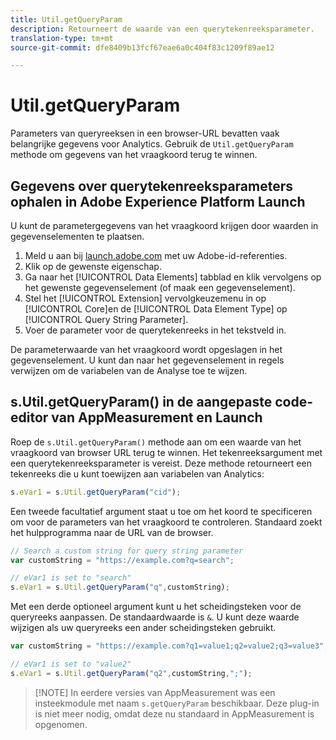 ```yaml
---
title: Util.getQueryParam
description: Retourneert de waarde van een querytekenreeksparameter.
translation-type: tm+mt
source-git-commit: dfe8409b13fcf67eae6a0c404f83c1209f89ae12

---
```



# Util.getQueryParam

Parameters van queryreeksen in een browser-URL bevatten vaak belangrijke gegevens voor Analytics. Gebruik de `Util.getQueryParam` methode om gegevens van het vraagkoord terug te winnen.

## Gegevens over querytekenreeksparameters ophalen in Adobe Experience Platform Launch

U kunt de parametergegevens van het vraagkoord krijgen door waarden in gegevenselementen te plaatsen.

1. Meld u aan bij [launch.adobe.com](https://launch.adobe.com) met uw Adobe-id-referenties.
2. Klik op de gewenste eigenschap.
3. Ga naar het [!UICONTROL Data Elements] tabblad en klik vervolgens op het gewenste gegevenselement (of maak een gegevenselement).
4. Stel het [!UICONTROL Extension] vervolgkeuzemenu in op [!UICONTROL Core]en de [!UICONTROL Data Element Type] op [!UICONTROL Query String Parameter].
5. Voer de parameter voor de querytekenreeks in het tekstveld in.

De parameterwaarde van het vraagkoord wordt opgeslagen in het gegevenselement. U kunt dan naar het gegevenselement in regels verwijzen om de variabelen van de Analyse toe te wijzen.

## s.Util.getQueryParam() in de aangepaste code-editor van AppMeasurement en Launch

Roep de `s.Util.getQueryParam()` methode aan om een waarde van het vraagkoord van browser URL terug te winnen. Het tekenreeksargument met een querytekenreeksparameter is vereist. Deze methode retourneert een tekenreeks die u kunt toewijzen aan variabelen van Analytics:

```js
s.eVar1 = s.Util.getQueryParam("cid");
```

Een tweede facultatief argument staat u toe om het koord te specificeren om voor de parameters van het vraagkoord te controleren. Standaard zoekt het hulpprogramma naar de URL van de browser.

```js
// Search a custom string for query string parameter
var customString = "https://example.com?q=search";

// eVar1 is set to "search"
s.eVar1 = s.Util.getQueryParam("q",customString);
```

Met een derde optioneel argument kunt u het scheidingsteken voor de queryreeks aanpassen. De standaardwaarde is `&`. U kunt deze waarde wijzigen als uw queryreeks een ander scheidingsteken gebruikt.

```js
var customString = "https://example.com?q1=value1;q2=value2;q3=value3";

// eVar1 is set to "value2"
s.eVar1 = s.Util.getQueryParam("q2",customString,";");
```

> [!NOTE] In eerdere versies van AppMeasurement was een insteekmodule met naam `s.getQueryParam` beschikbaar. Deze plug-in is niet meer nodig, omdat deze nu standaard in AppMeasurement is opgenomen.
